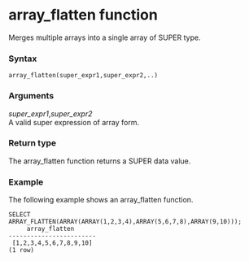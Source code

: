 # array\_flatten function<a name="array_flatten"></a>

Merges multiple arrays into a single array of SUPER type\.

### Syntax<a name="array_flatten-syntax"></a>

```
array_flatten(super_expr1,super_expr2,..)
```

### Arguments<a name="array_flatten-arguments"></a>

 *super\_expr1*,*super\_expr2*   
A valid super expression of array form\. 

### Return type<a name="array_flatten-returm-type"></a>

The array\_flatten function returns a SUPER data value\.

### Example<a name="array_flatten-example"></a>

The following example shows an array\_flatten function\. 

```
SELECT ARRAY_FLATTEN(ARRAY(ARRAY(1,2,3,4),ARRAY(5,6,7,8),ARRAY(9,10)));
     array_flatten
------------------------
 [1,2,3,4,5,6,7,8,9,10]
(1 row)
```